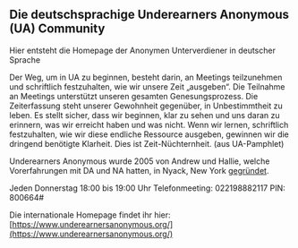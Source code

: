## Die deutschsprachige Underearners Anonymous (UA) Community

Hier entsteht die Homepage der Anonymen Unterverdiener in deutscher Sprache

Der Weg, um in UA zu beginnen, besteht darin, an Meetings teilzunehmen und schriftlich festzuhalten, wie wir unsere Zeit „ausgeben“.
Die Teilnahme an Meetings unterstützt unseren gesamten Genesungsprozess. Die Zeiterfassung steht unserer Gewohnheit gegenüber, in Unbestimmtheit zu leben. Es stellt sicher, dass wir beginnen, klar zu sehen und uns daran zu erinnern, was wir erreicht haben und was nicht. Wenn wir lernen, schriftlich festzuhalten, wie wir diese endliche Ressource ausgeben, gewinnen wir die dringend benötigte Klarheit. Dies ist Zeit-Nüchternheit. (aus UA-Pamphlet)

Underearners Anonymous wurde 2005 von Andrew und Hallie, welche Vorerfahrungen mit DA und NA hatten, in Nyack, New York [gegründet](https://en.wikipedia.org/wiki/Underearners_Anonymous).

Jeden Donnerstag 18:00 bis 19:00 Uhr Telefonmeeting: 022198882117 PIN: 800664# 

Die internationale Homepage findet ihr hier:
[https://www.underearnersanonymous.org/](https://www.underearnersanonymous.org/)
